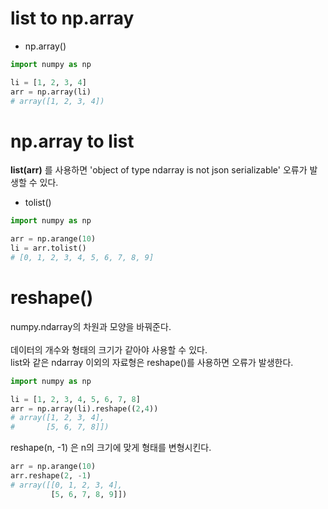# list to np.array  
- np.array()  
```python  
import numpy as np

li = [1, 2, 3, 4]
arr = np.array(li)
# array([1, 2, 3, 4])
```  

# np.array to list  
**list(arr)** 를 사용하면 'object of type ndarray is not json serializable' 오류가 발생할 수 있다.
- tolist()  
```python  
import numpy as np

arr = np.arange(10)
li = arr.tolist()
# [0, 1, 2, 3, 4, 5, 6, 7, 8, 9]
```

# reshape()  
numpy.ndarray의 차원과 모양을 바꿔준다.  
<br>데이터의 개수와 형태의 크기가 같아야 사용할 수 있다.  
list와 같은 ndarray 이외의 자료형은 reshape()를 사용하면 오류가 발생한다.  
```python  
import numpy as np

li = [1, 2, 3, 4, 5, 6, 7, 8]
arr = np.array(li).reshape((2,4))
# array([1, 2, 3, 4],
#       [5, 6, 7, 8]])
```  
reshape(n, -1) 은 n의 크기에 맞게 형태를 변형시킨다.  
```python  
arr = np.arange(10)
arr.reshape(2, -1)
# array([[0, 1, 2, 3, 4],
         [5, 6, 7, 8, 9]])
```  
